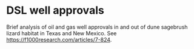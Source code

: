 # DSL well approvals

Brief analysis of oil and gas well approvals in and out of dune sagebrush lizard habitat in Texas and New Mexico. See https://f1000research.com/articles/7-824.
